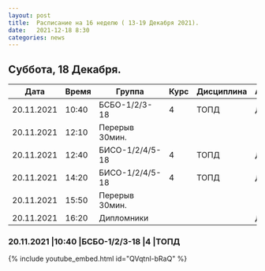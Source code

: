 ```yaml
---
layout: post
title:  Расписание на 16 неделю ( 13-19 Декабря 2021).
date:   2021-12-18 8:30
categories: news
---
```


## Суббота, 18 Декабря.

| Дата          | Время   | Группа        | Курс | Дисциплина  | Аудитория | Материалы |
| ------------- | ------- | ------------- | ---- | ----------- | --------- | --------- |
|20.11.2021     |10:40    |БСБО-1/2/3-18  |4     |ТОПД         |   Д       |Webinar.Ru, [Лаб.№3](https://colab.research.google.com/drive/1DBSBPXRSKd5zF_8YT1l0z3zFNd81ihfe?usp=sharing)|
|20.11.2021     |12:10    |Перерыв 30мин. |      |             |           |           |
|20.11.2021     |12:40    |БИСО-1/2/4/5-18|4     |ТОПД         |   Д       |Webinar.Ru, [Лаб.№3](https://colab.research.google.com/drive/1DBSBPXRSKd5zF_8YT1l0z3zFNd81ihfe?usp=sharing)|
|20.11.2021     |14:20    |БИСО-1/2/4/5-18|4     |ТОПД         |   Д       |Webinar.Ru, [Лаб.№3](https://colab.research.google.com/drive/1DBSBPXRSKd5zF_8YT1l0z3zFNd81ihfe?usp=sharing)|
|20.11.2021     |15:50    |Перерыв 30мин. |      |             |           |           |
|20.11.2021     |16:20    |Дипломники     |      |             |   Д       |[Discord](https://discord.gg/YvAWFmh2tz)|

### 20.11.2021     |10:40    |БСБО-1/2/3-18  |4     |ТОПД
{% include youtube_embed.html id="QVqtnl-bRaQ" %}
